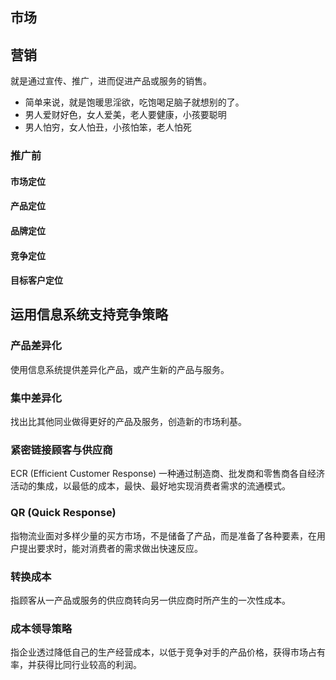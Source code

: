 
## 市场
## 营销
就是通过宣传、推广，进而促进产品或服务的销售。

 - 简单来说，就是饱暖思淫欲，吃饱喝足脑子就想别的了。
 - 男人爱财好色，女人爱美，老人要健康，小孩要聪明
 - 男人怕穷，女人怕丑，小孩怕笨，老人怕死
 
### 推广前

#### 市场定位 

#### 产品定位 

#### 品牌定位 

#### 竞争定位 

#### 目标客户定位 

## 运用信息系统支持竞争策略
### 产品差异化

使用信息系统提供差异化产品，或产生新的产品与服务。

### 集中差异化

找出比其他同业做得更好的产品及服务，创造新的市场利基。

### 紧密链接顾客与供应商

ECR (Efficient Customer Response) 一种通过制造商、批发商和零售商各自经济活动的集成，以最低的成本，最快、最好地实现消费者需求的流通模式。

### QR (Quick Response)

指物流业面对多样少量的买方市场，不是储备了产品，而是准备了各种要素，在用户提出要求时，能对消费者的需求做出快速反应。

### 转换成本
指顾客从一产品或服务的供应商转向另一供应商时所产生的一次性成本。

### 成本领导策略
指企业透过降低自己的生产经营成本，以低于竞争对手的产品价格，获得市场占有率，并获得比同行业较高的利润。

